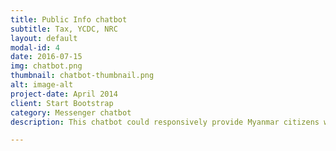 ```yaml
---
title: Public Info chatbot
subtitle: Tax, YCDC, NRC
layout: default
modal-id: 4
date: 2016-07-15
img: chatbot.png
thumbnail: chatbot-thumbnail.png
alt: image-alt
project-date: April 2014
client: Start Bootstrap
category: Messenger chatbot
description: This chatbot could responsively provide Myanmar citizens with relevant info concerning with </br> 1) Tax </br> 2) YCDC </br> 3) NRC  </br>.

---
```

